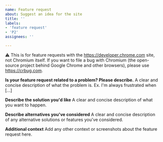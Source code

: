 ```yaml
---
name: Feature request
about: Suggest an idea for the site
title: ''
labels:
- 'feature request'
- 'P2'
assignees: ''

---
```


⚠️ This is for feature requests with the https://developer.chrome.com site, not Chromium itself.
If you want to file a bug with Chromium (the open-source project behind Google Chrome and other browsers), please use https://crbug.com.

**Is your feature request related to a problem? Please describe.**
A clear and concise description of what the problem is. Ex. I'm always frustrated when [...]

**Describe the solution you'd like**
A clear and concise description of what you want to happen.

**Describe alternatives you've considered**
A clear and concise description of any alternative solutions or features you've considered.

**Additional context**
Add any other context or screenshots about the feature request here.
